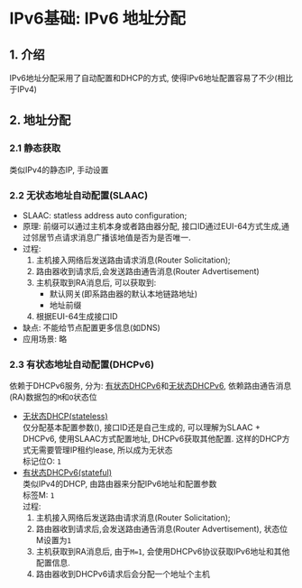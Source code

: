 # IPv6基础: IPv6 地址分配

## 1. 介绍
IPv6地址分配采用了自动配置和DHCP的方式, 使得IPv6地址配置容易了不少(相比于IPv4)
## 2. 地址分配

### 2.1 静态获取
类似IPv4的静态IP, 手动设置
### 2.2 无状态地址自动配置(SLAAC)
+ SLAAC: statless address auto configuration;
+ 原理: 前缀可以通过主机本身或者路由器分配, 接口ID通过EUI-64方式生成,通过邻居节点请求消息广播该地值是否为是否唯一.
+ 过程:
    1. 主机接入网络后发送路由请求消息(Router Solicitation);
    2. 路由器收到请求后,会发送路由通告消息(Router Advertisement)
    3. 主机获取到RA消息后, 可以获取到:
       + 默认网关(即系路由器的默认本地链路地址)
       + 地址前缀
    4. 根据EUI-64生成接口ID
+ 缺点: 不能给节点配置更多信息(如DNS)
+ 应用场景: 略
### 2.3 有状态地址自动配置(DHCPv6)
依赖于DHCPv6服务, 分为: [有状态DHCPv6]()和[无状态DHCPv6](), 依赖路由通告消息(RA)数据包的`M`和`O`状态位
+ [无状态DHCP(stateless)]()<br>
仅分配基本配置参数(), 接口ID还是自己生成的, 可以理解为SLAAC + DHCPv6, 使用SLAAC方式配置地址, DHCPv6获取其他配置. 这样的DHCP方式无需要管理IP租约lease, 所以成为无状态<br>
标记位O: `1`
+ [有状态DHCPv6(stateful)]()<br>
类似IPv4的DHCP, 由路由器来分配IPv6地址和配置参数<br>
标签M: `1` <br>
过程:<br>
  1. 主机接入网络后发送路由请求消息(Router Solicitation);
  2. 路由器收到请求后,会发送路由通告消息(Router Advertisement), 状态位M设置为`1`
  3. 主机获取到RA消息后, 由于`M=1`, 会使用DHCPv6协议获取IPv6地址和其他配置信息.
  4. 路由器收到DHCPv6请求后会分配一个地址个主机






